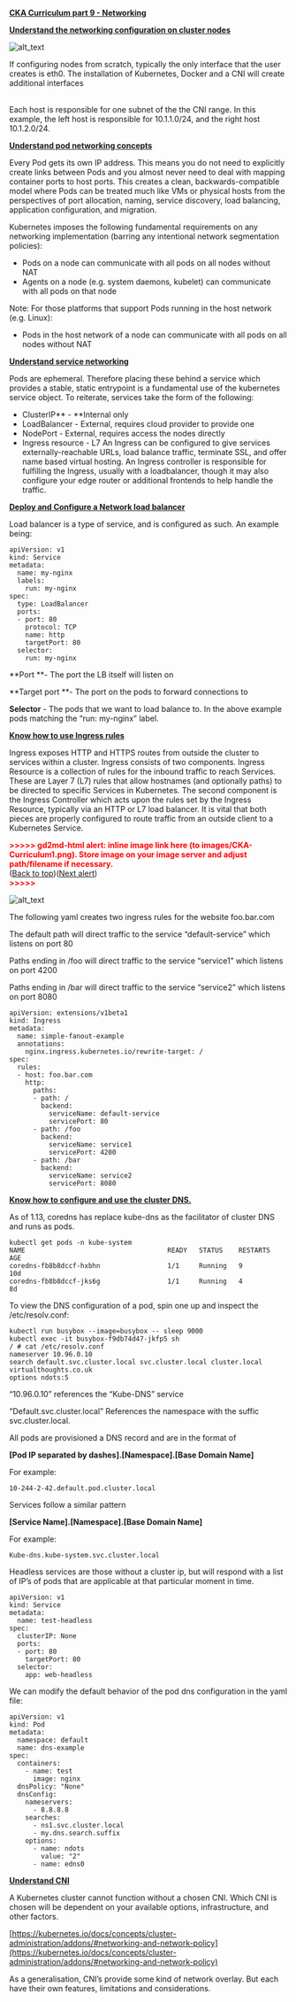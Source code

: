 
**<span style="text-decoration:underline;">CKA Curriculum part 9 - Networking</span>**

**<span style="text-decoration:underline;">Understand the networking configuration on cluster nodes</span>**

![alt_text](https://i.imgur.com/8aeg5BL.png "image_tooltip")


If configuring nodes from scratch, typically the only interface that the user creates is eth0. The installation of Kubernetes, Docker and a CNI will create additional interfaces 

 \
Each host is responsible for one subnet of the the CNI range. In this example, the left host is responsible for 10.1.1.0/24, and the right host 10.1.2.0/24.

**<span style="text-decoration:underline;">Understand pod networking concepts</span>**

Every Pod gets its own IP address. This means you do not need to explicitly create links between Pods and you almost never need to deal with mapping container ports to host ports. This creates a clean, backwards-compatible model where Pods can be treated much like VMs or physical hosts from the perspectives of port allocation, naming, service discovery, load balancing, application configuration, and migration.

Kubernetes imposes the following fundamental requirements on any networking implementation (barring any intentional network segmentation policies):



*   Pods on a node can communicate with all pods on all nodes without NAT
*   Agents on a node (e.g. system daemons, kubelet) can communicate with all pods on that node

Note: For those platforms that support Pods running in the host network (e.g. Linux):



*   Pods in the host network of a node can communicate with all pods on all nodes without NAT

**<span style="text-decoration:underline;">Understand service networking</span>**

Pods are ephemeral. Therefore placing these behind a service which provides a stable, static entrypoint is a fundamental use of the kubernetes service object. To reiterate, services take the form of the following:



*   ClusterIP** - **Internal only
*   LoadBalancer - External, requires cloud provider to provide one
*   NodePort - External, requires access the nodes directly
*   Ingress resource - L7 An Ingress can be configured to give services externally-reachable URLs, load balance traffic, terminate SSL, and offer name based virtual hosting. An Ingress controller is responsible for fulfilling the Ingress, usually with a loadbalancer, though it may also configure your edge router or additional frontends to help handle the traffic.

**<span style="text-decoration:underline;">Deploy and Configure a Network load balancer</span>**

Load balancer is a type of service, and is configured as such. An example being:


```
apiVersion: v1
kind: Service
metadata:
  name: my-nginx
  labels:
	run: my-nginx
spec:
  type: LoadBalancer
  ports:
  - port: 80
	protocol: TCP
	name: http
	targetPort: 80
  selector:
	run: my-nginx
```


**Port **- The port the LB itself will listen on

**Target port **- The port on the pods to forward connections to

**Selector** - The pods that we want to load balance to. In the above example pods matching the “run: my-nginx” label.

**<span style="text-decoration:underline;">Know how to use Ingress rules</span>**

Ingress exposes HTTP and HTTPS routes from outside the cluster to services within a cluster. Ingress consists of two components. Ingress Resource is a collection of rules for the inbound traffic to reach Services. These are Layer 7 (L7) rules that allow hostnames (and optionally paths) to be directed to specific Services in Kubernetes. The second component is the Ingress Controller which acts upon the rules set by the Ingress Resource, typically via an HTTP or L7 load balancer. It is vital that both pieces are properly configured to route traffic from an outside client to a Kubernetes Service.



<p id="gdcalert2" ><span style="color: red; font-weight: bold">>>>>>  gd2md-html alert: inline image link here (to images/CKA-Curriculum1.png). Store image on your image server and adjust path/filename if necessary. </span><br>(<a href="#">Back to top</a>)(<a href="#gdcalert3">Next alert</a>)<br><span style="color: red; font-weight: bold">>>>>> </span></p>


![alt_text](images/CKA-Curriculum1.png "image_tooltip")


The following yaml creates two ingress rules for the website foo.bar.com

The default path will direct traffic to the service “default-service” which listens on port 80

Paths ending in /foo will direct traffic to the service “service1” which listens on port 4200

Paths ending in /bar will direct traffic to the service “service2” which listens on port 8080


```
apiVersion: extensions/v1beta1
kind: Ingress
metadata:
  name: simple-fanout-example
  annotations:
    nginx.ingress.kubernetes.io/rewrite-target: /
spec:
  rules:
  - host: foo.bar.com
    http:
      paths:
      - path: /
        backend:
          serviceName: default-service
          servicePort: 80
      - path: /foo
        backend:
          serviceName: service1
          servicePort: 4200
      - path: /bar
        backend:
          serviceName: service2
          servicePort: 8080
```


**<span style="text-decoration:underline;">Know how to configure and use the cluster DNS.</span>**

As of 1.13, coredns has replace kube-dns as the facilitator of cluster DNS and runs as pods.


```
kubectl get pods -n kube-system
NAME                                    READY   STATUS    RESTARTS   AGE
coredns-fb8b8dccf-hxbhn                 1/1     Running   9          10d
coredns-fb8b8dccf-jks6g                 1/1     Running   4          8d
```


To view the DNS configuration of a pod, spin one up and inspect the /etc/resolv.conf:


```
kubectl run busybox --image=busybox -- sleep 9000
kubectl exec -it busybox-f9db74d47-jkfp5 sh
/ # cat /etc/resolv.conf  
nameserver 10.96.0.10
search default.svc.cluster.local svc.cluster.local cluster.local virtualthoughts.co.uk
options ndots:5
```


“10.96.0.10” references the “Kube-DNS” service

“Default.svc.cluster.local” References the namespace with the suffic svc.cluster.local.

All pods are provisioned a DNS record and are in the format of

**[Pod IP separated by dashes].[Namespace].[Base Domain Name]**

For example:


```
10-244-2-42.default.pod.cluster.local
```


Services follow a similar pattern

**[Service Name].[Namespace].[Base Domain Name]**

For example:


```
Kube-dns.kube-system.svc.cluster.local
```


Headless services are those without a cluster ip, but will respond with a list of IP’s of pods that are applicable at that particular moment in time.


```
apiVersion: v1
kind: Service
metadata:
  name: test-headless
spec:
  clusterIP: None
  ports:
  - port: 80
    targetPort: 80
  selector:
    app: web-headless
```


We can modify the default behavior of the pod dns configuration in the yaml file:


```
apiVersion: v1
kind: Pod
metadata:
  namespace: default
  name: dns-example
spec:
  containers:
    - name: test
      image: nginx
  dnsPolicy: "None"
  dnsConfig:
    nameservers:
      - 8.8.8.8
    searches:
      - ns1.svc.cluster.local
      - my.dns.search.suffix
    options:
      - name: ndots
        value: "2"
      - name: edns0
```


**<span style="text-decoration:underline;">Understand CNI</span>**

A Kubernetes cluster cannot function without a chosen CNI. Which CNI is chosen will be dependent on your available options, infrastructure, and other factors.

[https://kubernetes.io/docs/concepts/cluster-administration/addons/#networking-and-network-policy](https://kubernetes.io/docs/concepts/cluster-administration/addons/#networking-and-network-policy)

As a generalisation, CNI’s provide some kind of network overlay. But each have their own features, limitations and considerations.

